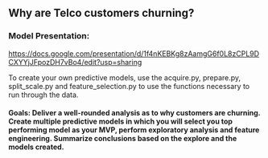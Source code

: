## Why are Telco customers churning?

### Model Presentation:
https://docs.google.com/presentation/d/1f4nKEBKg8zAamgG6f0L8zCPL9DCXYYjJFpozDH7vBo4/edit?usp=sharing

To create your own predictive models, use the acquire.py, prepare.py, split_scale.py and feature_selection.py to use the functions necessary to run through the data.

#### Goals: Deliver a well-rounded analysis as to why customers are churning. Create multiple predictive models in which you will select you top performing model as your MVP, perform exploratory analysis and feature engineering. Summarize conclusions based on the explore and the models created.
